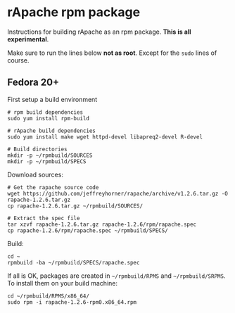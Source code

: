 # rApache rpm package

Instructions for building rApache as an rpm package. **This is all experimental**.

Make sure to run the lines below **not as root**. Except for the `sudo` lines of course.

## Fedora 20+

First setup a build environment

    # rpm build dependencies
    sudo yum install rpm-build

    # rApache build dependencies
    sudo yum install make wget httpd-devel libapreq2-devel R-devel

    # Build directories
    mkdir -p ~/rpmbuild/SOURCES
    mkdir -p ~/rpmbuild/SPECS

Download sources:

    # Get the rapache source code
    wget https://github.com/jeffreyhorner/rapache/archive/v1.2.6.tar.gz -O rapache-1.2.6.tar.gz
    cp rapache-1.2.6.tar.gz ~/rpmbuild/SOURCES/

    # Extract the spec file
    tar xzvf rapache-1.2.6.tar.gz rapache-1.2.6/rpm/rapache.spec
    cp rapache-1.2.6/rpm/rapache.spec ~/rpmbuild/SPECS/

Build:
    
    cd ~
    rpmbuild -ba ~/rpmbuild/SPECS/rapache.spec

If all is OK, packages are created in `~/rpmbuild/RPMS` and `~/rpmbuild/SRPMS`. To install them on your build machine:
  
    cd ~/rpmbuild/RPMS/x86_64/
    sudo rpm -i rapache-1.2.6-rpm0.x86_64.rpm
